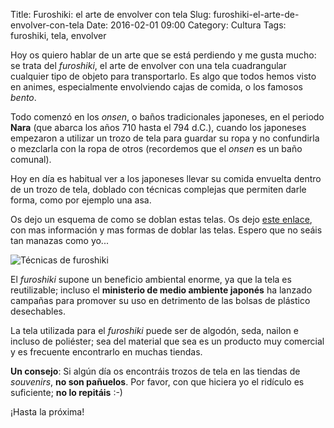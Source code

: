 Title: Furoshiki: el arte de envolver con tela
Slug: furoshiki-el-arte-de-envolver-con-tela
Date: 2016-02-01 09:00
Category: Cultura
Tags: furoshiki, tela, envolver



Hoy os quiero hablar de un arte que se está perdiendo y me gusta mucho: se trata del *furoshiki*, el arte de envolver con una tela cuadrangular cualquier tipo de objeto para transportarlo. Es algo que todos hemos visto en animes, especialmente envolviendo cajas de comida, o los famosos *bento*.

Todo comenzó en los *onsen*, o baños tradicionales japoneses, en el periodo **Nara** (que abarca los años 710 hasta el 794 d.C.), cuando los japoneses empezaron a utilizar un trozo de tela para guardar su ropa y no confundirla o mezclarla con la ropa de otros (recordemos que el *onsen* es un baño comunal).

Hoy en día es habitual ver a los japoneses llevar su comida envuelta dentro de un trozo de tela, doblado con técnicas complejas que permiten darle forma, como por ejemplo una asa.

Os dejo un esquema de como se doblan estas telas. Os dejo [este enlace](http://furoshiki.com/techniques/), con mas información y mas formas de doblar las telas. Espero que no seáis tan manazas como yo...

![Técnicas de furoshiki]({filename}/images/tecnicas-de-furoshiki.jpg)

El *furoshiki* supone un beneficio ambiental enorme, ya que la tela es reutilizable; incluso el **ministerio de medio ambiente japonés** ha lanzado campañas para promover su uso en detrimento de las bolsas de plástico desechables.

La tela utilizada para el *furoshiki* puede ser de algodón, seda, nailon e incluso de poliéster; sea del material que sea es un producto muy comercial y es frecuente encontrarlo en muchas tiendas.

**Un consejo**: Si algún día os encontráis trozos de tela en las tiendas de *souvenirs*, **no son pañuelos**. Por favor, con que hiciera yo el ridículo es suficiente; **no lo repitáis** :-)

¡Hasta la próxima!
